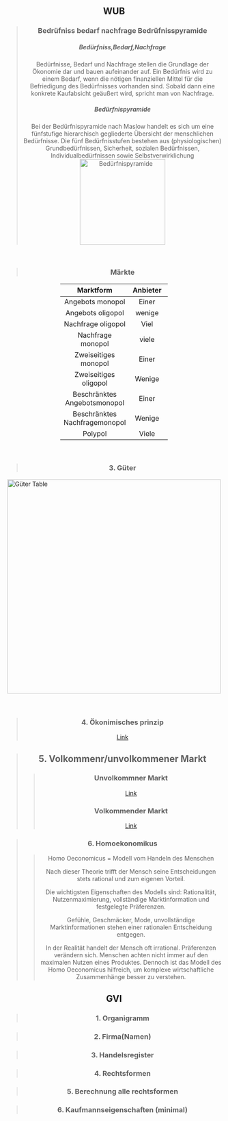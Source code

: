 <style>
  p{
    text-align: center;
  }
   h3,h2,h5{
    text-align: center;
  }
  img {
    display: block;
    margin: 0 auto;
    width: 200px;
  }
</style>



## WUB


>###  Bedrüfniss bedarf nachfrage Bedrüfnisspyramide
   > #####  Bedürfniss,Bedarf,Nachfrage 
   >Bedürfnisse, Bedarf und Nachfrage stellen die Grundlage der Ökonomie dar und bauen aufeinander auf. Ein Bedürfnis wird zu einem Bedarf, wenn die nötigen finanziellen Mittel für die Befriedigung des Bedürfnisses vorhanden sind. Sobald dann eine konkrete Kaufabsicht geäußert wird, spricht man von Nachfrage.
   > #####  Bedürfnispyramide
   >Bei der Bedürfnispyramide nach Maslow handelt es sich um eine fünfstufige hierarchisch gegliederte Übersicht der menschlichen Bedürfnisse. Die fünf Bedürfnisstufen bestehen aus (physiologischen) Grundbedürfnissen, Sicherheit, sozialen Bedürfnissen, Individualbedürfnissen sowie Selbstverwirklichung
>![Bedürfnispyramide](./assets/images/Bedürfnispyramide.png)

</br>

>###  Märkte

<div style="margin-left: 25%; margin-right:25%; width:50%">

| Marktform                  | Anbieter | Nachfrage |
| :-------------------------: | :------: | :-------: |
| Angebots monopol            |  Einer   |  viele    |
| Angebots oligopol           | wenige   |  viele    |
| Nachfrage oligopol          |   Viel   |  Wenige   |
| Nachfrage monopol           |  viele   |  Einer    |
| Zweiseitiges monopol        |  Einer   |  Einer    |
| Zweiseitiges oligopol       | Wenige   |  Wenige   |
| Beschränktes Angebotsmonopol |  Einer  |  Wenige   |
| Beschränktes Nachfragemonopol| Wenige  |  Einer    |
| Polypol                     |  Viele  |  viele    |

</div>
</br>

>### 3. Güter
>
<img src="./assets/images/Güter.png" style="height: 500px; width: 500px;" alt="Güter Table">
</br></br>



> ### 4.  Ökonimisches prinzip
> [Link](https://simpleclub.com/lessons/kaufmann-frau-im-einzelhandel-verkauferin-okonomisches-prinzip#:~:text=und%20Extremumprinzip%20unterschieden.-,Definition,f%C3%BCr%20die%20Gewinnmaximierung%20von%20Unternehmen.)

> ## 5. Volkommenr/unvolkommener Markt
   >> ###  Unvolkommner Markt 
>> [Link](https://www.bpb.de/kurz-knapp/lexika/lexikon-der-wirtschaft/20934/unvollkommener-markt/)
>>###   Volkommender Markt
   >> [Link](https://www.bpb.de/kurz-knapp/lexika/lexikon-der-wirtschaft/21070/vollkommener-markt/)

>### 6. Homoekonomikus
   >> Homo Oeconomicus = Modell vom Handeln des Menschen
   >>
   >> Nach dieser Theorie trifft der Mensch seine Entscheidungen stets rational und zum eigenen Vorteil.
   >>
   >>  Die wichtigsten Eigenschaften des Modells sind: Rationalität, Nutzenmaximierung, vollständige Marktinformation und festgelegte Präferenzen.
   >>
   >> Gefühle, Geschmäcker, Mode, unvollständige Marktinformationen stehen einer rationalen Entscheidung entgegen.
   >>
   >> In der Realität handelt der Mensch oft irrational. Präferenzen verändern sich.
   >> Menschen achten nicht immer auf den maximalen Nutzen eines Produktes.
   >> Dennoch ist das Modell des Homo Oeconomicus hilfreich, um komplexe wirtschaftliche Zusammenhänge besser zu verstehen.


## GVI
> ### 1. Organigramm

> ### 2. Firma(Namen)

>### 3. Handelsregister

> ### 4. Rechtsformen

> ### 5. Berechnung alle rechtsformen

> ### 6. Kaufmannseigenschaften (minimal)